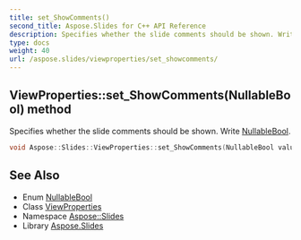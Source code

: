 ```yaml
---
title: set_ShowComments()
second_title: Aspose.Slides for C++ API Reference
description: Specifies whether the slide comments should be shown. Write NullableBool.
type: docs
weight: 40
url: /aspose.slides/viewproperties/set_showcomments/
---
```

## ViewProperties::set_ShowComments(NullableBool) method


Specifies whether the slide comments should be shown. Write [NullableBool](../../nullablebool/).

```cpp
void Aspose::Slides::ViewProperties::set_ShowComments(NullableBool value) override
```

## See Also

* Enum [NullableBool](../../nullablebool/)
* Class [ViewProperties](../)
* Namespace [Aspose::Slides](../../)
* Library [Aspose.Slides](../../../)